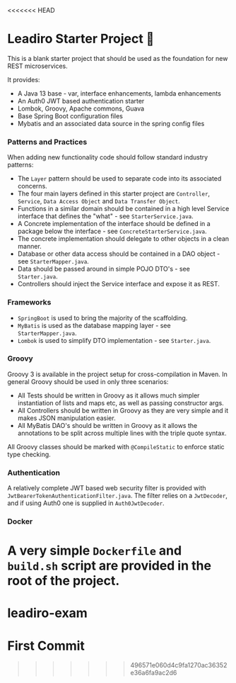 <<<<<<< HEAD
# Leadiro Starter Project 🚀

This is a blank starter project that should be used as the foundation for new REST microservices.

It provides:

- A Java 13 base - var, interface enhancements, lambda enhancements
- An Auth0 JWT based authentication starter
- Lombok, Groovy, Apache commons, Guava
- Base Spring Boot configuration files 
- Mybatis and an associated data source in the spring config files

### Patterns and Practices

When adding new functionality code should follow standard industry patterns:

- The `Layer` pattern should be used to separate code into its associated concerns.
- The four main layers defined in this starter project are `Controller`, `Service`, `Data Access Object` and `Data Transfer Object`.
- Functions in a similar domain should be contained in a high level Service interface that defines the "what" - see `StarterService.java`.
- A Concrete implementation of the interface should be defined in a package below the interface - see `ConcreteStarterService.java`.
- The concrete implementation should delegate to other objects in a clean manner.
- Database or other data access should be contained in a DAO object - see `StarterMapper.java`.
- Data should be passed around in simple POJO DTO's - see `Starter.java`.
- Controllers should inject the Service interface and expose it as REST.

### Frameworks

- `SpringBoot` is used to bring the majority of the scaffolding.
- `MyBatis` is used as the database mapping layer - see `StarterMapper.java`.
- `Lombok` is used to simplify DTO implementation - see `Starter.java`.

### Groovy

Groovy 3 is available in the project setup for cross-compilation in Maven. In general Groovy should be used in only three scenarios:

- All Tests should be written in Groovy as it allows much simpler instantiation of lists and maps etc, as well as passing constructor args.
- All Controllers should be written in Groovy as they are very simple and it makes JSON manipulation easier.
- All MyBatis DAO's should be written in Groovy as it allows the annotations to be split across multiple lines with the triple quote syntax.

All Groovy classes should be marked with `@CompileStatic` to enforce static type checking.

### Authentication

A relatively complete JWT based web security filter is provided with `JwtBearerTokenAuthenticationFilter.java`. 
The filter relies on a `JwtDecoder`, and if using Auth0 one is supplied in `Auth0JwtDecoder`.

### Docker

A very simple `Dockerfile` and `build.sh` script are provided in the root of the project.
=======
# leadiro-exam
# First Commit
>>>>>>> 496571e060d4c9fa1270ac36352e36a6fa9ac2d6
